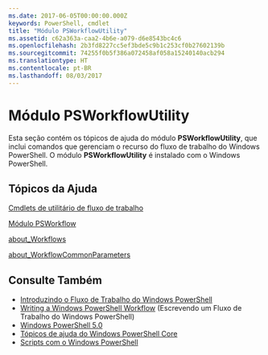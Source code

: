 ```yaml
---
ms.date: 2017-06-05T00:00:00.000Z
keywords: PowerShell, cmdlet
title: "Módulo PSWorkflowUtility"
ms.assetid: c62a363a-caa2-4b6e-a079-d6e8543bc4c6
ms.openlocfilehash: 2b3fd8227cc5ef3bde5c9b1c253cf0b27602139b
ms.sourcegitcommit: 74255f0b5f386a072458af058a15240140acb294
ms.translationtype: HT
ms.contentlocale: pt-BR
ms.lasthandoff: 08/03/2017
---
```

# <a name="psworkflowutility-module"></a>Módulo PSWorkflowUtility
Esta seção contém os tópicos de ajuda do módulo **PSWorkflowUtility**, que inclui comandos que gerenciam o recurso do fluxo de trabalho do Windows PowerShell. O módulo **PSWorkflowUtility** é instalado com o Windows PowerShell.

## <a name="help-topics"></a>Tópicos da Ajuda
[Cmdlets de utilitário de fluxo de trabalho](http://go.microsoft.com/fwlink/?LinkId=254141)

[Módulo PSWorkflow](PSWorkflow-Module.md)

[about_Workflows](https://technet.microsoft.com/en-us/library/f2897bdd-1b9d-4679-8b19-09840bd40a22)

[about_WorkflowCommonParameters](https://technet.microsoft.com/en-us/library/119f968e-618e-439c-b76c-cdd17e6df27c)

## <a name="see-also"></a>Consulte Também
- [Introduzindo o Fluxo de Trabalho do Windows PowerShell](https://technet.microsoft.com/en-us/library/jj134242.aspx)
- [Writing a Windows PowerShell Workflow](https://technet.microsoft.com/en-us/library/jj574157.aspx) (Escrevendo um Fluxo de Trabalho do Windows PowerShell)
- [Windows PowerShell 5.0](../core-modules/Windows-PowerShell-5.0.md)
- [Tópicos de ajuda do Windows PowerShell Core](../core-modules/Windows-PowerShell-Core-About-Topics.md)
- [Scripts com o Windows PowerShell](../../getting-started/fundamental/Scripting-with-Windows-PowerShell.md)

